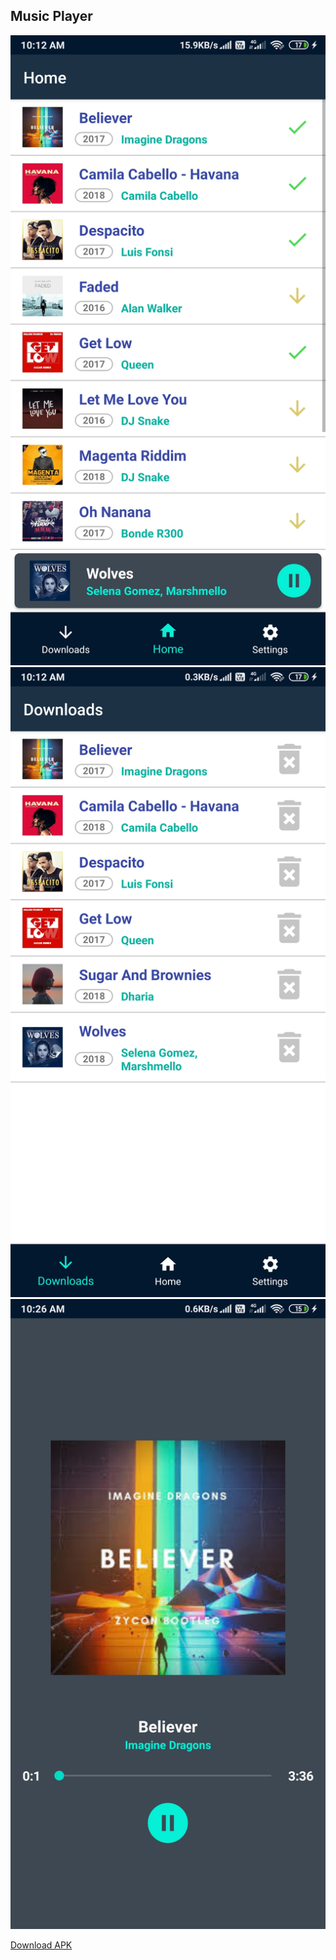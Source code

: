## Music Player

<img src="https://raw.githubusercontent.com/shashank1800/Music-Player/master/snapshots/ss1.jpg" >
<img src="https://raw.githubusercontent.com/shashank1800/Music-Player/master/snapshots/ss2.jpg" >
<img src="https://raw.githubusercontent.com/shashank1800/Music-Player/master/snapshots/ss3.jpg" >

[Download APK](https://raw.githubusercontent.com/shashank1800/Music-Player/master/apk/app-debug.apk)